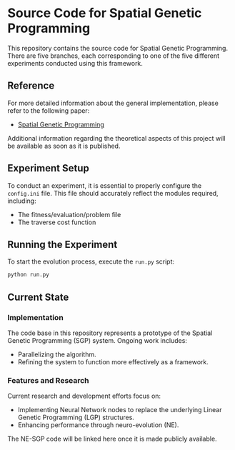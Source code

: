 # Source Code for Spatial Genetic Programming

This repository contains the source code for Spatial Genetic Programming. There are five branches, each corresponding to one of the five different experiments conducted using this framework.

## Reference
For more detailed information about the general implementation, please refer to the following paper:
- [Spatial Genetic Programming](https://link.springer.com/chapter/10.1007/978-3-031-29573-7_17)

Additional information regarding the theoretical aspects of this project will be available as soon as it is published.

## Experiment Setup

To conduct an experiment, it is essential to properly configure the `config.ini` file. This file should accurately reflect the modules required, including:
- The fitness/evaluation/problem file
- The traverse cost function

## Running the Experiment

To start the evolution process, execute the `run.py` script:

```bash
python run.py
```

## Current State

### Implementation
The code base in this repository represents a prototype of the Spatial Genetic Programming (SGP) system. Ongoing work includes:
- Parallelizing the algorithm.
- Refining the system to function more effectively as a framework.

### Features and Research
Current research and development efforts focus on:
- Implementing Neural Network nodes to replace the underlying Linear Genetic Programming (LGP) structures.
- Enhancing performance through neuro-evolution (NE).

The NE-SGP code will be linked here once it is made publicly available.
